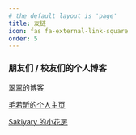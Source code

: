 ```yaml
---
# the default layout is 'page'
title: 友链
icon: fas fa-external-link-square
order: 5
---
```


### 朋友们 / 校友们的个人博客

[翠翠的博客](https://idealclover.top/)

[毛若昕的个人主页](https://maorx.cn/)

[Sakiyary 的小花房](https://blog.sakiyary.cn/)